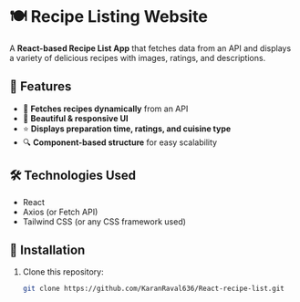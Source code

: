 # 🍽️ Recipe Listing Website  

A **React-based Recipe List App** that fetches data from an API and displays a variety of delicious recipes with images, ratings, and descriptions.  

## 🚀 Features  
- 📡 **Fetches recipes dynamically** from an API  
- 🎨 **Beautiful & responsive UI**  
- ⭐ **Displays preparation time, ratings, and cuisine type**  
- 🔍 **Component-based structure** for easy scalability  

## 🛠️ Technologies Used  
- React  
- Axios (or Fetch API)  
- Tailwind CSS (or any CSS framework used)  

## 📌 Installation  
1. Clone this repository:  
   ```bash
   git clone https://github.com/KaranRaval636/React-recipe-list.git
